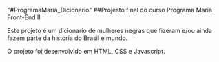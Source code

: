 "#ProgramaMaria_Dicionario" 
##Projesto final do curso Programa Maria Front-End II

Este projeto é um dicionario de mulheres negras que fizeram e/ou ainda fazem parte da historia do Brasil e mundo.

O projeto foi desenvolvido em HTML, CSS e Javascript.